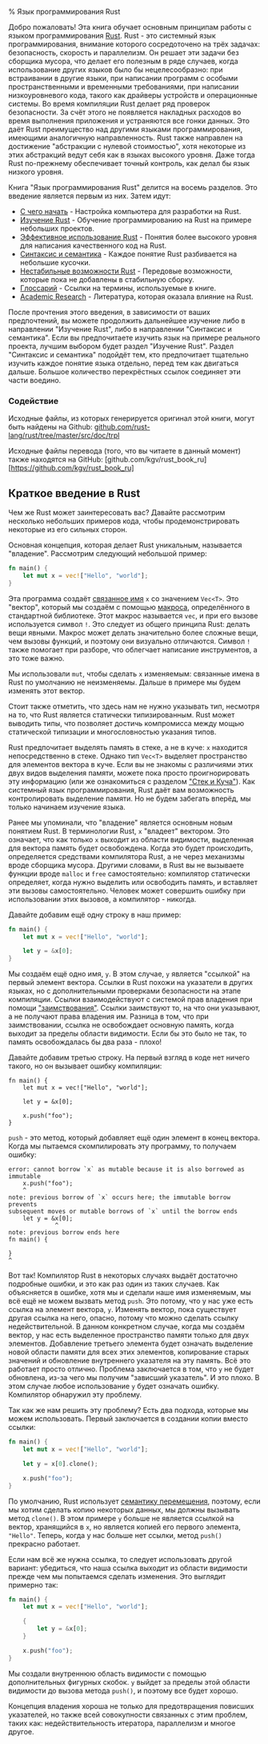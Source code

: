 % Язык программирования Rust

Добро пожаловать! Эта книга обучает основным принципам работы с языком
программирования [Rust][rust]. Rust - это системный язык программирования,
внимание которого сосредоточено на трёх задачах: безопасность, скорость и
параллелизм. Он решает эти задачи без сборщика мусора, что делает его полезным в
ряде случаев, когда использование других языков было бы нецелесообразно: при
встраивании в другие языки, при написании программ с особыми
пространственными и временными требованиями, при написании низкоуровневого кода,
такого как драйверы устройств и операционные системы. Во время компиляции
Rust делает ряд проверок безопасности. За счёт этого не появляется накладных
расходов во время выполнения приложения и устраняются все гонки данных.
Это даёт Rust преимущество над другими языками программирования, имеющими
аналогичную направленность. Rust также направлен на достижение "абстракции с
нулевой стоимостью", хотя некоторые из этих абстракций ведут себя как в языках
высокого уровня. Даже тогда Rust по-прежнему обеспечивает точный контроль, как
делал бы язык низкого уровня.

[rust]: http://rust-lang.org

Книга "Язык программирования Rust" делится на восемь разделов. Это введение
является первым из них. Затем идут:

* [C чего начать][gs] - Настройка компьютера для разработки на Rust.
* [Изучение Rust][lr] - Обучение программированию на Rust на примере небольших
проектов.
* [Эффективное использование Rust][er] - Понятия более высокого уровня для
написания качественного код на Rust.
* [Синтаксис и семантика][ss] - Каждое понятие Rust разбивается на небольшие
кусочки.
* [Нестабильные возможности Rust][nr] - Передовые возможности, которые пока не
добавлены в стабильную сборку.
* [Глоссарий][gl] - Ссылки на термины, используемые в книге.
* [Academic Research][ar] - Литература, которая оказала влияние на Rust.

[gs]: getting-started.html
[lr]: learn-rust.html
[er]: effective-rust.html
[ss]: syntax-and-semantics.html
[nr]: nightly-rust.html
[gl]: glossary.html
[ar]: academic-research.html

После прочтения этого введения, в зависимости от ваших предпочтений, вы можете
продолжить дальнейшее изучение либо в направлении "Изучение Rust", либо в
направлении "Синтаксис и семантика". Если вы предпочитаете изучить язык на
примере реального проекта, лучшим выбором будет раздел "Изучение Rust".  Раздел
"Синтаксис и семантика" подойдёт тем, кто предпочитает тщательно изучить каждое
понятие языка отдельно, перед тем как двигаться дальше. Большое количество
перекрёстных ссылок соединяет эти части воедино.

### Содействие

Исходные файлы, из которых генерируется оригинал этой книги, могут быть найдены
на Github:
[github.com/rust-lang/rust/tree/master/src/doc/trpl](https://github.com/rust-lang/rust/tree/master/src/doc/trpl)

Исходные файлы перевода (того, что вы читаете в данный момент) также находятся
на GitHub:
[github.com/kgv/rust_book_ru][https://github.com/kgv/rust_book_ru]

## Краткое введение в Rust

Чем же Rust может заинтересовать вас? Давайте рассмотрим несколько небольших
примеров кода, чтобы продемонстрировать некоторые из его сильных сторон.

Основная концепция, которая делает Rust уникальным, называется "владение".
Рассмотрим следующий небольшой пример:

```rust
fn main() {
    let mut x = vec!["Hello", "world"];
}
```

Эта программа создаёт [связанное имя][var] `x` со значением `Vec<T>`. Это
"вектор", который мы создаём с помощью [макроса][macro], определённого в
стандартной библиотеке. Этот макрос называется `vec`, и при его вызове
используется символ `!`. Это следует из общего принципа Rust: делать вещи
явными. Макрос может делать значительно более сложные вещи, чем вызовы функций,
и поэтому они визуально отличаются. Символ `!` также помогает при разборе, что
облегчает написание инструментов, а это тоже важно.

Мы использовали `mut`, чтобы сделать `x` изменяемым: связанные имена в Rust по
умолчанию не неизменяемы. Дальше в примере мы будем изменять этот вектор.

Стоит также отметить, что здесь нам не нужно указывать тип, несмотря на то, что
Rust является статически типизированным. Rust может выводить типы, что позволяет
достичь компромисса между мощью статической типизации и многословностью указания
типов.

Rust предпочитает выделять память в стеке, а не в куче: `x` находится
непосредственно в стеке. Однако тип `Vec<T>` выделяет пространство для элементов
вектора в куче. Если вы не знакомы с различиями этих двух видов выделения
памяти, можете пока просто проигнорировать эту информацию (или же ознакомиться с
разделом ["Стек и Куча"][heap]). Как системный язык программирования, Rust даёт
вам возможность контролировать выделение памяти. Но не будем забегать вперёд, мы
только начинаем изучение языка.

[var]: variable-bindings.html
[macro]: macros.html
[heap]: the-stack-and-the-heap.html

Ранее мы упоминали, что "владение" является основным новым понятием Rust. В
терминологии Rust, `x` "владеет" вектором. Это означает, что как только `x`
выходит из области видимости, выделенная для вектора память будет освобождена.
Когда это будет происходить, определяется средствами компилятора Rust, а не
через механизмы вроде сборщика мусора. Другими словами, в Rust вы не вызываете
функции вроде `malloc` и `free` самостоятельно: компилятор статически
определяет, когда нужно выделить или освободить память, и вставляет эти вызовы
самостоятельно. Человек может совершить ошибку при использовании этих вызовов, а
компилятор - никогда.

Давайте добавим ещё одну строку в наш пример:

```rust
fn main() {
    let mut x = vec!["Hello", "world"];

    let y = &x[0];
}
```

Мы создаём ещё одно имя, `y`. В этом случае, `y` является "ссылкой" на первый
элемент вектора. Ссылки в Rust похожи на указатели в других языках, но с
дополнительными проверками безопасности на этапе компиляции. Ссылки
взаимодействуют с системой прав владения при помощи
["заимствования"][borrowing]. Ссылки заимствуют то, на что они указывают, а не
получают права владения им. Разница в том, что при заимствовании, ссылка не
освобождает основную память, когда выходит за пределы области видимости. Если бы
это было не так, то память освобождалась бы два раза - плохо!

[borrowing]: references-and-borrowing.html

Давайте добавим третью строку. На первый взгляд в коде нет ничего такого, но он
вызывает ошибку компиляции:

```rust,ignore
fn main() {
    let mut x = vec!["Hello", "world"];

    let y = &x[0];

    x.push("foo");
}
```

`push` - это метод, который добавляет ещё один элемент в конец вектора. Когда мы
пытаемся скомпилировать эту программу, то получаем ошибку:

```text
error: cannot borrow `x` as mutable because it is also borrowed as immutable
    x.push("foo");
    ^
note: previous borrow of `x` occurs here; the immutable borrow prevents
subsequent moves or mutable borrows of `x` until the borrow ends
    let y = &x[0];
             ^
note: previous borrow ends here
fn main() {

}
^
```

Вот так! Компилятор Rust в некоторых случаях выдаёт достаточно подробные ошибки,
и это как раз один из таких случаев. Как объясняется в ошибке, хотя мы и сделали
наше имя изменяемым, мы всё ещё не можем вызвать метод `push`. Это потому, что у
нас уже есть ссылка на элемент вектора, `y`. Изменять вектор, пока существует
другая ссылка на него, опасно, потому что можно сделать ссылку
недействительной. В данном конкретном случае, когда мы создаём вектор, у нас
есть выделенное пространство памяти только для двух элементов. Добавление
третьего элемента будет означать выделение новой области памяти для всех этих
элементов, копирование старых значений и обновление внутреннего указателя на эту
память.  Всё это работает просто отлично. Проблема заключается в том, что `y` не
будет обновлена, из-за чего мы получим "зависший указатель". И это плохо. В этом
случае любое использование `y` будет означать ошибку. Компилятор обнаружил эту
проблему.

Так как же нам решить эту проблему? Есть два подхода, которые мы можем
использовать. Первый заключается в создании копии вместо ссылки:

```rust
fn main() {
    let mut x = vec!["Hello", "world"];

    let y = x[0].clone();

    x.push("foo");
}
```

По умолчанию, Rust использует [семантику перемещения][move], поэтому, если мы
хотим сделать копию некоторых данных, мы должны вызывать метод `clone()`. В этом
примере `y` больше не является ссылкой на вектор, хранящийся в `x`, но является
копией его первого элемента, `"Hello"`. Теперь, когда у нас больше нет ссылки,
метод `push()` прекрасно работает.

[move]: ownership.html#move-semantics

Если нам всё же нужна ссылка, то следует использовать другой вариант: убедиться,
что наша ссылка выходит из области видимости прежде чем мы попытаемся сделать
изменения. Это выглядит примерно так:

```rust
fn main() {
    let mut x = vec!["Hello", "world"];

    {
        let y = &x[0];
    }

    x.push("foo");
}
```

Мы создали внутреннюю область видимости с помощью дополнительных фигурных
скобок. `y` выйдет за пределы этой области видимости до вызова метода `push()`,
и поэтому все будет хорошо.

Концепция владения хороша не только для предотвращения повисших указателей, но
также всей совокупности связанных с этим проблем, таких как: недействительность
итератора, параллелизм и многое другое.
